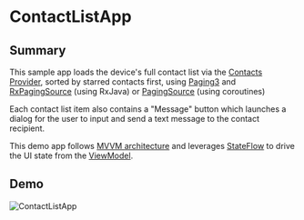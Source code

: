 # ContactListApp

## Summary

This sample app loads the device's full contact list via the [Contacts Provider](https://developer.android.com/guide/topics/providers/contacts-provider), sorted by starred contacts first, using [Paging3](https://developer.android.com/topic/libraries/architecture/paging/v3-overview) and [RxPagingSource](https://developer.android.com/reference/kotlin/androidx/paging/rxjava3/RxPagingSource) (using RxJava) or [PagingSource](https://developer.android.com/reference/kotlin/androidx/paging/PagingSource) (using coroutines)

Each contact list item also contains a "Message" button which launches a dialog for the user to input and send a text message to the contact recipient. 

This demo app follows [MVVM architecture](https://developer.android.com/jetpack/guide) and leverages [StateFlow](https://developer.android.com/kotlin/flow/stateflow-and-sharedflow) to drive the UI state from the [ViewModel](https://developer.android.com/topic/libraries/architecture/viewmodel).

## Demo

![ContactListApp](demo.gif)
